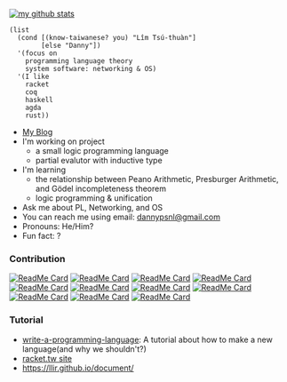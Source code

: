 [![my github stats](https://github-readme-stats.vercel.app/api?username=dannypsnl&show_icons=true&theme=tokyonight)](https://github.com/anuraghazra/github-readme-stats)

```racket
(list
  (cond [(know-taiwanese? you) "Lîm Tsú-thuàn"]
        [else "Danny"])
  '(focus on
    programming language theory
    system software: networking & OS)
  '(I like
    racket
    coq
    haskell
    agda
    rust))
```

- [My Blog](http://dannypsnl.github.io/)
- I'm working on project
  - a small logic programming language
  - partial evalutor with inductive type
- I'm learning
  - the relationship between Peano Arithmetic, Presburger Arithmetic, and Gödel incompleteness theorem
  - logic programming & unification
- Ask me about PL, Networking, and OS
- You can reach me using email: dannypsnl@gmail.com
- Pronouns: He/Him?
- Fun fact: ?

### Contribution

[![ReadMe Card](https://github-readme-stats.vercel.app/api/pin/?username=dannypsnl&repo=plt-research)](https://github.com/anuraghazra/github-readme-stats)
[![ReadMe Card](https://github-readme-stats.vercel.app/api/pin/?username=racket-tw&repo=intellij-racket)](https://github.com/anuraghazra/github-readme-stats)
[![ReadMe Card](https://github-readme-stats.vercel.app/api/pin/?username=llir&repo=llvm)](https://github.com/anuraghazra/github-readme-stats)
[![ReadMe Card](https://github-readme-stats.vercel.app/api/pin/?username=dannypsnl&repo=xnix)](https://github.com/anuraghazra/github-readme-stats)
[![ReadMe Card](https://github-readme-stats.vercel.app/api/pin/?username=intel-go&repo=nff-go)](https://github.com/anuraghazra/github-readme-stats)
[![ReadMe Card](https://github-readme-stats.vercel.app/api/pin/?username=dannypsnl&repo=redux)](https://github.com/anuraghazra/github-readme-stats)
[![ReadMe Card](https://github-readme-stats.vercel.app/api/pin/?username=dannypsnl&repo=elz)](https://github.com/anuraghazra/github-readme-stats)
[![ReadMe Card](https://github-readme-stats.vercel.app/api/pin/?username=dannypsnl&repo=rocket)](https://github.com/anuraghazra/github-readme-stats)
[![ReadMe Card](https://github-readme-stats.vercel.app/api/pin/?username=dannypsnl&repo=little-scheme)](https://github.com/anuraghazra/github-readme-stats)
[![ReadMe Card](https://github-readme-stats.vercel.app/api/pin/?username=racket-tw&repo=cc)](https://github.com/anuraghazra/github-readme-stats)
[![ReadMe Card](https://github-readme-stats.vercel.app/api/pin/?username=dannypsnl&repo=on)](https://github.com/anuraghazra/github-readme-stats)

### Tutorial

- [write-a-programming-language](https://github.com/dannypsnl/write-a-programming-language): A tutorial about how to make a new language(and why we shouldn't?)
- [racket.tw site](https://racket-tw.github.io/)
- https://llir.github.io/document/
